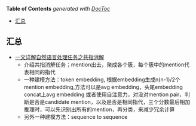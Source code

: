 <!-- START doctoc generated TOC please keep comment here to allow auto update -->
<!-- DON'T EDIT THIS SECTION, INSTEAD RE-RUN doctoc TO UPDATE -->
**Table of Contents**  *generated with [DocToc](https://github.com/thlorenz/doctoc)*

- [汇总](#%E6%B1%87%E6%80%BB)

<!-- END doctoc generated TOC please keep comment here to allow auto update -->



## 汇总
- [一文详解自然语言处理任务之共指消解](https://mp.weixin.qq.com/s?__biz=MzI3ODgwODA2MA==&mid=2247490008&idx=1&sn=ef679bd95788c8a46c0a3cc2ad314330&chksm=eb500d4bdc27845dbc122533a0ae4ea3475f4d350dc1ab49efbb13938cae00a10052f16c2ec8&mpshare=1&scene=1&srcid=11245KayKJzZ89wdRmQVr7hF&sharer_sharetime=1637748146177&sharer_shareid=9d627645afe156ff11b0a8519d982bcd&exportkey=A9mcDkL4Vq6vob%2FV%2Ft6c4I0%3D&pass_ticket=FVXzVd6yWxG%2B0cVb1fBXuMn3sRqbaPHr1VXt2A%2BQ1R%2FpI%2Fpfv01eV0arVDwW0wda&wx_header=0#rd)
  - 介绍共指消解任务；mention出去，聚成各个簇，每个簇中的mention代表相同的指代
  - 一种建模方法：token embedding, 根据embedding生成n(n-1)/2个mention embedding,方法可以是avg embedding，头尾embedding concat上avg embedding
  或者使用自注意力，对没对mention pair，判断是否是candidate mention，以及是否是相同指代，三个分数最后相加
  推理时，可以先识别出所有的mention，再分类，来减少冗余计算
  - 另外一种建模方法：sequence to sequence